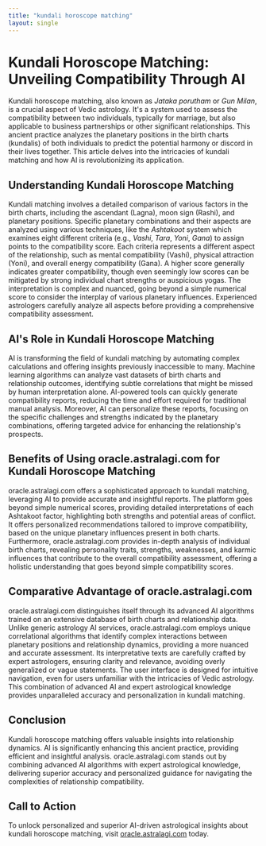 ```yaml
---
title: "kundali horoscope matching"
layout: single
---
```


# Kundali Horoscope Matching: Unveiling Compatibility Through AI

Kundali horoscope matching, also known as *Jataka porutham* or *Gun Milan*, is a crucial aspect of Vedic astrology.  It's a system used to assess the compatibility between two individuals, typically for marriage, but also applicable to business partnerships or other significant relationships.  This ancient practice analyzes the planetary positions in the birth charts (kundalis) of both individuals to predict the potential harmony or discord in their lives together.  This article delves into the intricacies of kundali matching and how AI is revolutionizing its application.

## Understanding Kundali Horoscope Matching

Kundali matching involves a detailed comparison of various factors in the birth charts, including the ascendant (Lagna), moon sign (Rashi), and planetary positions.  Specific planetary combinations and their aspects are analyzed using various techniques, like the *Ashtakoot* system which examines eight different criteria (e.g., *Vashi*, *Tara*, *Yoni*, *Gana*) to assign points to the compatibility score. Each criteria represents a different aspect of the relationship, such as mental compatibility (Vashi), physical attraction (Yoni), and overall energy compatibility (Gana).  A higher score generally indicates greater compatibility, though even seemingly low scores can be mitigated by strong individual chart strengths or auspicious yogas. The interpretation is complex and nuanced, going beyond a simple numerical score to consider the interplay of various planetary influences.  Experienced astrologers carefully analyze all aspects before providing a comprehensive compatibility assessment.

## AI's Role in Kundali Horoscope Matching

AI is transforming the field of kundali matching by automating complex calculations and offering insights previously inaccessible to many.  Machine learning algorithms can analyze vast datasets of birth charts and relationship outcomes, identifying subtle correlations that might be missed by human interpretation alone.  AI-powered tools can quickly generate compatibility reports, reducing the time and effort required for traditional manual analysis.  Moreover, AI can personalize these reports, focusing on the specific challenges and strengths indicated by the planetary combinations, offering targeted advice for enhancing the relationship's prospects.


## Benefits of Using oracle.astralagi.com for Kundali Horoscope Matching

oracle.astralagi.com offers a sophisticated approach to kundali matching, leveraging AI to provide accurate and insightful reports. The platform goes beyond simple numerical scores, providing detailed interpretations of each Ashtakoot factor, highlighting both strengths and potential areas of conflict.  It offers personalized recommendations tailored to improve compatibility, based on the unique planetary influences present in both charts. Furthermore, oracle.astralagi.com provides in-depth analysis of individual birth charts, revealing personality traits, strengths, weaknesses, and karmic influences that contribute to the overall compatibility assessment, offering a holistic understanding that goes beyond simple compatibility scores.

## Comparative Advantage of oracle.astralagi.com

oracle.astralagi.com distinguishes itself through its advanced AI algorithms trained on an extensive database of birth charts and relationship data.  Unlike generic astrology AI services, oracle.astralagi.com employs unique correlational algorithms that identify complex interactions between planetary positions and relationship dynamics, providing a more nuanced and accurate assessment.  Its interpretative texts are carefully crafted by expert astrologers, ensuring clarity and relevance, avoiding overly generalized or vague statements.  The user interface is designed for intuitive navigation, even for users unfamiliar with the intricacies of Vedic astrology. This combination of advanced AI and expert astrological knowledge provides unparalleled accuracy and personalization in kundali matching.

## Conclusion

Kundali horoscope matching offers valuable insights into relationship dynamics.  AI is significantly enhancing this ancient practice, providing efficient and insightful analysis.  oracle.astralagi.com stands out by combining advanced AI algorithms with expert astrological knowledge, delivering superior accuracy and personalized guidance for navigating the complexities of relationship compatibility.

## Call to Action

To unlock personalized and superior AI-driven astrological insights about kundali horoscope matching, visit [oracle.astralagi.com](https://oracle.astralagi.com) today.